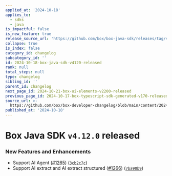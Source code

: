 ```yaml
---
applied_at: '2024-10-18'
applies_to:
  - sdks
  - java
is_impactful: false
is_new_feature: true
release_source_url: 'https://github.com/box/box-java-sdk/releases/tag/v4.12.0'
collapse: true
is_index: false
category_id: changelog
subcategory_id: ''
id: 2024-10-18-box-java-sdk-v4120-released
rank: null
total_steps: null
type: changelog
sibling_id: ''
parent_id: changelog
next_page_id: 2024-10-21-box-ui-elements-v2200-released
previous_page_id: 2024-10-17-box-typescript-sdk-generated-v170-released
source_url: >-
  https://github.com/box/box-developer-changelog/blob/main/content/2024/10-18-box-java-sdk-v4120-released.md
published_at: '2024-10-18'
---
```

# Box Java SDK `v4.12.0` released

### New Features and Enhancements

* Support AI Agent ([#1265][1]) ([`3cb2c7c`][2])
* Support AI extract and AI extract structured ([#1266][3]) ([`7ba90b9`][4])

[1]: https://github.com/box/box-java-sdk/issues/1265

[2]: https://github.com/box/box-java-sdk/commit/3cb2c7c275761a24be9403a6a2b41d0725ba8d9b

[3]: https://github.com/box/box-java-sdk/issues/1266

[4]: https://github.com/box/box-java-sdk/commit/7ba90b96070a32b3e2ac60e5c55bd04d0a5973c0